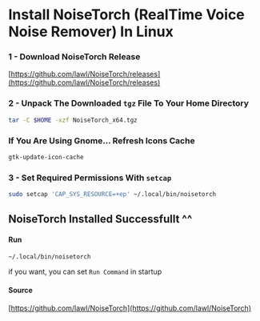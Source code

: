 # Install NoiseTorch (RealTime Voice Noise Remover) In Linux

### 1 - Download NoiseTorch Release   
[https://github.com/lawl/NoiseTorch/releases](https://github.com/lawl/NoiseTorch/releases)

### 2 - Unpack The Downloaded `tgz` File To Your Home Directory
```bash 
tar -C $HOME -xzf NoiseTorch_x64.tgz
```

### If You Are Using Gnome... Refresh Icons Cache
```bash
gtk-update-icon-cache
```

### 3 - Set Required Permissions With `setcap`
```bash
sudo setcap 'CAP_SYS_RESOURCE=+ep' ~/.local/bin/noisetorch
```

## NoiseTorch Installed Successfullt ^^  
#### Run
```bash
~/.local/bin/noisetorch 
```

if you want, you can set `Run Command` in startup


#### Source 
[https://github.com/lawl/NoiseTorch](https://github.com/lawl/NoiseTorch)
